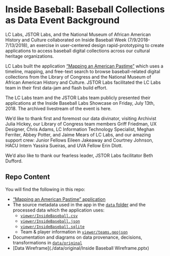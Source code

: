 # Inside Baseball: Baseball Collections as Data Event Background

LC Labs, JSTOR Labs, and the National Museum of African American History and
Culture collaborated on Inside Baseball Week (7/9/2018-7/13/2018), an exercise
in user-centered design rapid-prototyping to create applications to access
baseball digital collections across our cultural heritage organizations.

LC Labs built the application
[“Mapping an American Pastime”](https://labs.loc.gov/experiments/mapping-an-american-pastime/)
which uses a timeline, mapping, and free-text search to browse baseball-related
digital collections from the Library of Congress and the National Museum of
African American History and Culture. JSTOR Labs facilitated the LC Labs team in
their first data-jam and flash build effort.

The LC Labs team and the JSTOR Labs team publicly presented their applications
at the Inside Baseball Labs Showcase on Friday, July 13th, 2018. The archived
livestream of the event is here.

We’d like to thank first and foremost our data divinator, visiting Archivist
Julia Hickey, our Library of Congress team members Griff Friedman, UX Designer,
Chris Adams, LC Information Technology Specialist, Meghan Ferriter, Abbey
Potter, and Jaime Mears of LC Labs, and our amazing support crew: Junior Fellows
Eileen Jakeaway and Courtney Johnson, HACU Intern Yassira Sueiras, and UVA
Fellow Erin Dlott.

We’d also like to thank our fearless leader, JSTOR Labs facilitator Beth
Dufford.

## Repo Content

You will find the following in this repo:

-   [“Mapping an American Pastime” application](https://labs.loc.gov/experiments/mapping-an-american-pastime/)
-   The source metadata used in the app in the [`data` folder](./data/) and the
    processed data which the application uses:
    -   [`viewer/InsideBaseball.csv`](./viewer/InsideBaseball.csv)
    -   [`viewer/InsideBaseball.json`](./viewer/InsideBaseball.json)
    -   [`viewer/InsideBaseball.sqlite`](./viewer/InsideBaseball.sqlite)
    -   Team & player information in [`viewer/teams.geojson`](./viewer/teams.geojson)
-   Documentation and diagrams on data provenance, decisions, transformations in
    [`data/original`](./data/original/)
-   [Data Wireframe](./data/original/Inside Baseball Wireframe.pptx)
